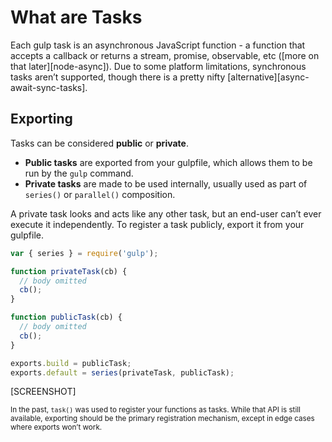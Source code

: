 <!-- front-matter
id: what-are-tasks
title: What are Tasks
hide_title: true
sidebar_label: What are Tasks
-->

# What are Tasks

Each gulp task is an asynchronous JavaScript function - a function that accepts a callback or returns a stream, promise, observable, etc ([more on that later][node-async]). Due to some platform limitations, synchronous tasks aren’t supported, though there is a pretty nifty [alternative][async-await-sync-tasks].

## Exporting

Tasks can be considered **public** or **private**.

* **Public tasks** are exported from your gulpfile, which allows them to be run by the `gulp` command.
* **Private tasks** are made to be used internally, usually used as part of `series()` or `parallel()` composition.

A private task looks and acts like any other task, but an end-user can’t ever execute it independently.  To register a task publicly, export it from your gulpfile.

```js
var { series } = require('gulp');

function privateTask(cb) {
  // body omitted
  cb();
}

function publicTask(cb) {
  // body omitted
  cb();
}

exports.build = publicTask;
exports.default = series(privateTask, publicTask);
```

[SCREENSHOT]

<sub>In the past, `task()` was used to register your functions as tasks. While that API is still available, exporting should be the primary registration mechanism, except in edge cases where exports won’t work.</sub>
